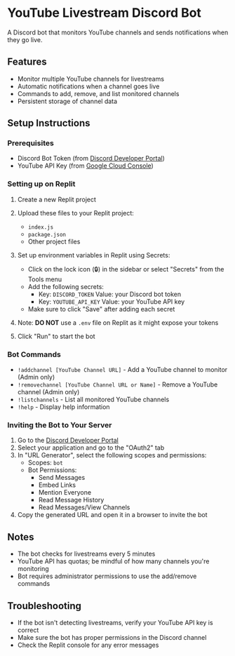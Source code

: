 # YouTube Livestream Discord Bot

A Discord bot that monitors YouTube channels and sends notifications when they go live.

## Features

- Monitor multiple YouTube channels for livestreams
- Automatic notifications when a channel goes live
- Commands to add, remove, and list monitored channels
- Persistent storage of channel data

## Setup Instructions

### Prerequisites

- Discord Bot Token (from [Discord Developer Portal](https://discord.com/developers/applications))
- YouTube API Key (from [Google Cloud Console](https://console.cloud.google.com/))

### Setting up on Replit

1. Create a new Replit project
2. Upload these files to your Replit project:
   - `index.js`
   - `package.json`
   - Other project files

3. Set up environment variables in Replit using Secrets:
   - Click on the lock icon (🔒) in the sidebar or select "Secrets" from the Tools menu
   - Add the following secrets:
     - Key: `DISCORD_TOKEN` Value: your Discord bot token
     - Key: `YOUTUBE_API_KEY` Value: your YouTube API key
   - Make sure to click "Save" after adding each secret

4. Note: **DO NOT** use a `.env` file on Replit as it might expose your tokens

5. Click "Run" to start the bot

### Bot Commands

- `!addchannel [YouTube Channel URL]` - Add a YouTube channel to monitor (Admin only)
- `!removechannel [YouTube Channel URL or Name]` - Remove a YouTube channel (Admin only)
- `!listchannels` - List all monitored YouTube channels
- `!help` - Display help information

### Inviting the Bot to Your Server

1. Go to the [Discord Developer Portal](https://discord.com/developers/applications)
2. Select your application and go to the "OAuth2" tab
3. In "URL Generator", select the following scopes and permissions:
   - Scopes: `bot`
   - Bot Permissions:
     - Send Messages
     - Embed Links
     - Mention Everyone
     - Read Message History
     - Read Messages/View Channels
4. Copy the generated URL and open it in a browser to invite the bot

## Notes

- The bot checks for livestreams every 5 minutes
- YouTube API has quotas; be mindful of how many channels you're monitoring
- Bot requires administrator permissions to use the add/remove commands

## Troubleshooting

- If the bot isn't detecting livestreams, verify your YouTube API key is correct
- Make sure the bot has proper permissions in the Discord channel
- Check the Replit console for any error messages